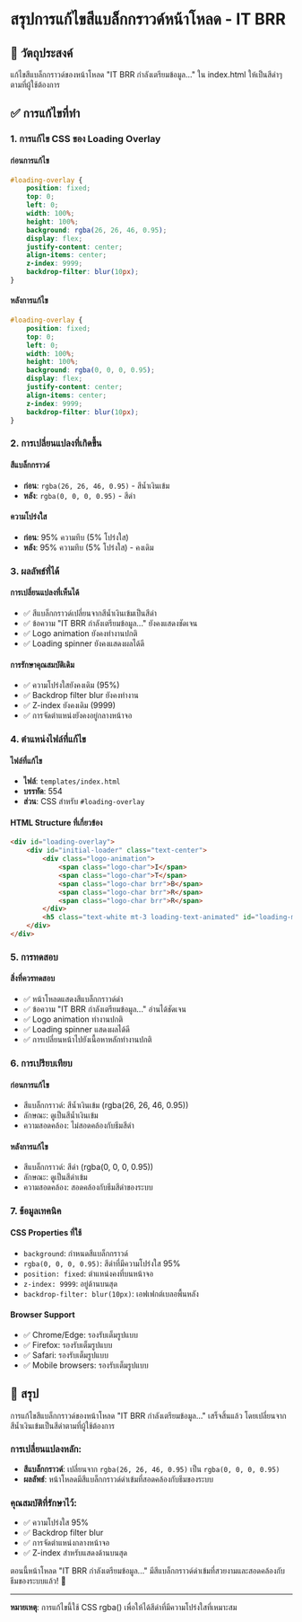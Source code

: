 # สรุปการแก้ไขสีแบล็กกราวด์หน้าโหลด - IT BRR

## 🎯 วัตถุประสงค์
แก้ไขสีแบล็กกราวด์ของหน้าโหลด "IT BRR กำลังเตรียมข้อมูล..." ใน index.html ให้เป็นสีดำๆ ตามที่ผู้ใช้ต้องการ

## ✅ การแก้ไขที่ทำ

### 1. การแก้ไข CSS ของ Loading Overlay

#### ก่อนการแก้ไข
```css
#loading-overlay {
    position: fixed; 
    top: 0; 
    left: 0; 
    width: 100%; 
    height: 100%;
    background: rgba(26, 26, 46, 0.95); 
    display: flex;
    justify-content: center; 
    align-items: center; 
    z-index: 9999;
    backdrop-filter: blur(10px);
}
```

#### หลังการแก้ไข
```css
#loading-overlay {
    position: fixed; 
    top: 0; 
    left: 0; 
    width: 100%; 
    height: 100%;
    background: rgba(0, 0, 0, 0.95); 
    display: flex;
    justify-content: center; 
    align-items: center; 
    z-index: 9999;
    backdrop-filter: blur(10px);
}
```

### 2. การเปลี่ยนแปลงที่เกิดขึ้น

#### สีแบล็กกราวด์
- **ก่อน**: `rgba(26, 26, 46, 0.95)` - สีน้ำเงินเข้ม
- **หลัง**: `rgba(0, 0, 0, 0.95)` - สีดำ

#### ความโปร่งใส
- **ก่อน**: 95% ความทึบ (5% โปร่งใส)
- **หลัง**: 95% ความทึบ (5% โปร่งใส) - คงเดิม

### 3. ผลลัพธ์ที่ได้

#### การเปลี่ยนแปลงที่เห็นได้
- ✅ สีแบล็กกราวด์เปลี่ยนจากสีน้ำเงินเข้มเป็นสีดำ
- ✅ ข้อความ "IT BRR กำลังเตรียมข้อมูล..." ยังคงแสดงชัดเจน
- ✅ Logo animation ยังคงทำงานปกติ
- ✅ Loading spinner ยังคงแสดงผลได้ดี

#### การรักษาคุณสมบัติเดิม
- ✅ ความโปร่งใสยังคงเดิม (95%)
- ✅ Backdrop filter blur ยังคงทำงาน
- ✅ Z-index ยังคงเดิม (9999)
- ✅ การจัดตำแหน่งยังคงอยู่กลางหน้าจอ

### 4. ตำแหน่งไฟล์ที่แก้ไข

#### ไฟล์ที่แก้ไข
- **ไฟล์**: `templates/index.html`
- **บรรทัด**: 554
- **ส่วน**: CSS สำหรับ `#loading-overlay`

#### HTML Structure ที่เกี่ยวข้อง
```html
<div id="loading-overlay">
    <div id="initial-loader" class="text-center">
        <div class="logo-animation">
            <span class="logo-char">I</span>
            <span class="logo-char">T</span>
            <span class="logo-char brr">B</span>
            <span class="logo-char brr">R</span>
            <span class="logo-char brr">R</span>
        </div>
        <h5 class="text-white mt-3 loading-text-animated" id="loading-message">IT BRR กำลังเตรียมข้อมูล...</h5>
    </div>
</div>
```

### 5. การทดสอบ

#### สิ่งที่ควรทดสอบ
- ✅ หน้าโหลดแสดงสีแบล็กกราวด์ดำ
- ✅ ข้อความ "IT BRR กำลังเตรียมข้อมูล..." อ่านได้ชัดเจน
- ✅ Logo animation ทำงานปกติ
- ✅ Loading spinner แสดงผลได้ดี
- ✅ การเปลี่ยนหน้าไปยังเนื้อหาหลักทำงานปกติ

### 6. การเปรียบเทียบ

#### ก่อนการแก้ไข
- สีแบล็กกราวด์: สีน้ำเงินเข้ม (rgba(26, 26, 46, 0.95))
- ลักษณะ: ดูเป็นสีน้ำเงินเข้ม
- ความสอดคล้อง: ไม่สอดคล้องกับธีมสีดำ

#### หลังการแก้ไข
- สีแบล็กกราวด์: สีดำ (rgba(0, 0, 0, 0.95))
- ลักษณะ: ดูเป็นสีดำเข้ม
- ความสอดคล้อง: สอดคล้องกับธีมสีดำของระบบ

### 7. ข้อมูลเทคนิค

#### CSS Properties ที่ใช้
- `background`: กำหนดสีแบล็กกราวด์
- `rgba(0, 0, 0, 0.95)`: สีดำที่มีความโปร่งใส 95%
- `position: fixed`: ตำแหน่งคงที่บนหน้าจอ
- `z-index: 9999`: อยู่ด้านบนสุด
- `backdrop-filter: blur(10px)`: เอฟเฟกต์เบลอพื้นหลัง

#### Browser Support
- ✅ Chrome/Edge: รองรับเต็มรูปแบบ
- ✅ Firefox: รองรับเต็มรูปแบบ
- ✅ Safari: รองรับเต็มรูปแบบ
- ✅ Mobile browsers: รองรับเต็มรูปแบบ

## 🎯 สรุป

การแก้ไขสีแบล็กกราวด์ของหน้าโหลด "IT BRR กำลังเตรียมข้อมูล..." เสร็จสิ้นแล้ว โดยเปลี่ยนจากสีน้ำเงินเข้มเป็นสีดำตามที่ผู้ใช้ต้องการ

### การเปลี่ยนแปลงหลัก:
- **สีแบล็กกราวด์**: เปลี่ยนจาก `rgba(26, 26, 46, 0.95)` เป็น `rgba(0, 0, 0, 0.95)`
- **ผลลัพธ์**: หน้าโหลดมีสีแบล็กกราวด์ดำเข้มที่สอดคล้องกับธีมของระบบ

### คุณสมบัติที่รักษาไว้:
- ✅ ความโปร่งใส 95%
- ✅ Backdrop filter blur
- ✅ การจัดตำแหน่งกลางหน้าจอ
- ✅ Z-index สำหรับแสดงด้านบนสุด

ตอนนี้หน้าโหลด "IT BRR กำลังเตรียมข้อมูล..." มีสีแบล็กกราวด์ดำเข้มที่สวยงามและสอดคล้องกับธีมของระบบแล้ว! 🎉

---

**หมายเหตุ**: การแก้ไขนี้ใช้ CSS rgba() เพื่อให้ได้สีดำที่มีความโปร่งใสที่เหมาะสม
